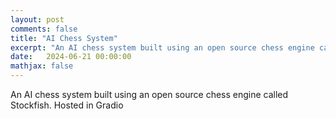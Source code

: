 ```yaml
---
layout: post
comments: false
title: "AI Chess System"
excerpt: "An AI chess system built using an open source chess engine called Stockfish. Hosted in Gradio."
date:   2024-06-21 00:00:00
mathjax: false
---
```


An AI chess system built using an open source chess engine called Stockfish. Hosted in Gradio